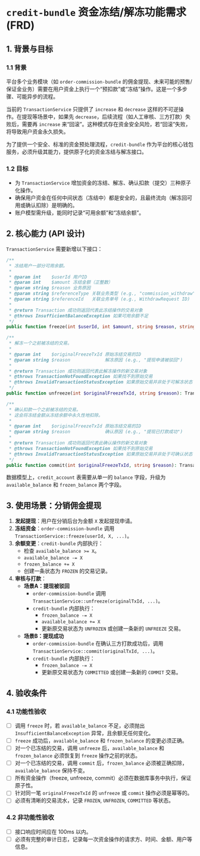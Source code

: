 # `credit-bundle` 资金冻结/解冻功能需求 (FRD)

## 1. 背景与目标

### 1.1 背景
平台多个业务模块（如 `order-commission-bundle` 的佣金提现、未来可能的预售/保证金业务）需要在用户资金上执行一个“预扣款”或“冻结”操作。这是一个多步骤、可能异步的流程。

当前的 `TransactionService` 只提供了 `increase` 和 `decrease` 这样的不可逆操作。在提现等场景中，如果先 `decrease`，后续流程（如人工审核、三方打款）失败后，需要再 `increase` 来“回滚”。这种模式存在资金安全风险，若“回滚”失败，将导致用户资金永久损失。

为了提供一个安全、标准的资金预处理流程，`credit-bundle` 作为平台的核心钱包服务，必须升级其能力，提供原子化的资金冻结与解冻接口。

### 1.2 目标
- 为 `TransactionService` 增加资金的冻结、解冻、确认扣款（提交）三种原子化操作。
- 确保用户资金在任何中间状态（冻结中）都是安全的，且最终流向（解冻回可用或确认扣除）是明确的。
- 账户模型需升级，能同时记录“可用余额”和“冻结余额”。

## 2. 核心能力 (API 设计)

`TransactionService` 需要新增以下接口：

```php
/**
 * 冻结用户一部分可用余额。
 *
 * @param int    $userId 用户ID
 * @param int    $amount 冻结金额（正整数）
 * @param string $reason 业务原因
 * @param string $referenceType 关联业务类型 (e.g., "commission_withdraw")
 * @param string $referenceId   关联业务单号 (e.g., WithdrawRequest ID)
 *
 * @return Transaction 成功则返回代表此冻结操作的交易对象
 * @throws InsufficientBalanceException 如果可用余额不足
 */
public function freeze(int $userId, int $amount, string $reason, string $referenceType, string $referenceId): Transaction;

/**
 * 解冻一个之前被冻结的交易。
 *
 * @param int    $originalFreezeTxId 原始冻结交易的ID
 * @param string $reason             解冻原因 (e.g., "提现申请被驳回")
 *
 * @return Transaction 成功则返回代表此解冻操作的新交易对象
 * @throws TransactionNotFoundException 如果找不到原始交易
 * @throws InvalidTransactionStatusException 如果原始交易并非处于可解冻状态
 */
public function unfreeze(int $originalFreezeTxId, string $reason): Transaction;

/**
 * 确认扣款一个之前被冻结的交易。
 * 这会将冻结金额从冻结余额中永久性地扣除。
 *
 * @param int    $originalFreezeTxId 原始冻结交易的ID
 * @param string $reason             确认原因 (e.g., "提现已打款成功")
 *
 * @return Transaction 成功则返回代表此确认操作的新交易对象
 * @throws TransactionNotFoundException 如果找不到原始交易
 * @throws InvalidTransactionStatusException 如果原始交易并非处于可确认状态
 */
public function commit(int $originalFreezeTxId, string $reason): Transaction;
```

数据模型上，`credit_account` 表需要从单一的 `balance` 字段，升级为 `available_balance` 和 `frozen_balance` 两个字段。

## 3. 使用场景：分销佣金提现

1.  **发起提现**：用户在分销后台为金额 `X` 发起提现申请。
2.  **冻结资金**：`order-commission-bundle` 调用 `TransactionService::freeze(userId, X, ...)`。
3.  **余额变更**：`credit-bundle` 内部执行：
    - 检查 `available_balance >= X`。
    - `available_balance -= X`
    - `frozen_balance += X`
    - 创建一条状态为 `FROZEN` 的交易记录。
4.  **审核与打款**：
    - **场景A：提现被驳回**
        - `order-commission-bundle` 调用 `TransactionService::unfreeze(originalTxId, ...)`。
        - `credit-bundle` 内部执行：
            - `frozen_balance -= X`
            - `available_balance += X`
            - 更新原交易状态为 `UNFROZEN` 或创建一条新的 `UNFREEZE` 交易。
    - **场景B：提现成功**
        - `order-commission-bundle` 在确认三方打款成功后，调用 `TransactionService::commit(originalTxId, ...)`。
        - `credit-bundle` 内部执行：
            - `frozen_balance -= X`
            - 更新原交易状态为 `COMMITTED` 或创建一条新的 `COMMIT` 交易。

## 4. 验收条件

### 4.1 功能性验收
- [ ] 调用 `freeze` 时，若 `available_balance` 不足，必须抛出 `InsufficientBalanceException` 异常，且余额无任何变化。
- [ ] `freeze` 成功后，`available_balance` 和 `frozen_balance` 的变更必须正确。
- [ ] 对一个已冻结的交易，调用 `unfreeze` 后，`available_balance` 和 `frozen_balance` 必须恢复到 `freeze` 操作之前的状态。
- [ ] 对一个已冻结的交易，调用 `commit` 后，`frozen_balance` 必须被正确扣除，`available_balance` 保持不变。
- [ ] 所有资金操作（freeze, unfreeze, commit）必须在数据库事务中执行，保证原子性。
- [ ] 针对同一笔 `originalFreezeTxId` 的 `unfreeze` 或 `commit` 操作必须是幂等的。
- [ ] 必须有清晰的交易流水，记录 `FROZEN`, `UNFROZEN`, `COMMITTED` 等状态。

### 4.2 非功能性验收
- [ ] 接口响应时间应在 100ms 以内。
- [ ] 必须有完整的审计日志，记录每一次资金操作的请求方、时间、金额、用户等信息。
